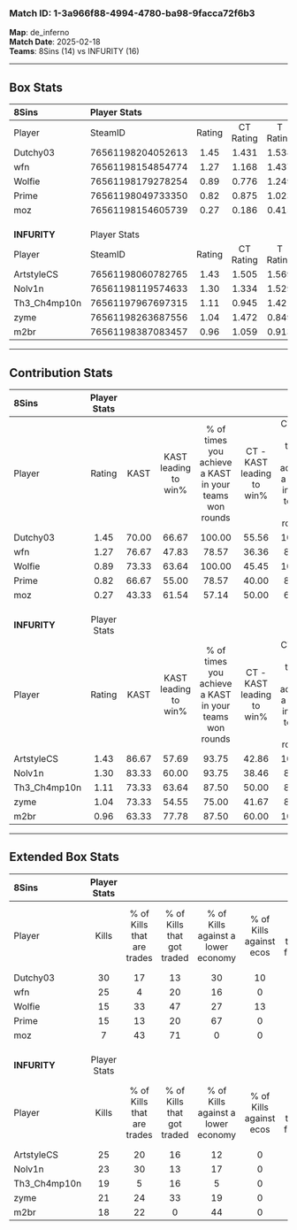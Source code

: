 ### Match ID: 1-3a966f88-4994-4780-ba98-9facca72f6b3  
**Map**: de_inferno  
**Match Date**: 2025-02-18  
**Teams**: 8Sins (14) vs INFURITY (16)  

---  

## Box Stats  

| **8Sins**    | Player Stats      |        |           |          |       |       |       |         |        |      |     |
| :- | :- | :-: | :-: | :-: | :-: | :-: | :-: | :-: | :-: | :-: | :-: |
| Player       | SteamID           | Rating | CT Rating | T Rating | KAST  |  ADR  | Kills | Assists | Deaths | K/D  | HS% |
| Dutchy03     | 76561198204052613 |  1.45  |   1.431   |  1.538   | 70.00 | 106.6 |  30   |    7    |   20   | 1.50 | 50  |
| wfn          | 76561198154854774 |  1.27  |   1.168   |  1.437   | 76.67 | 73.1  |  25   |    3    |   18   | 1.39 | 40  |
| Wolfie       | 76561198179278254 |  0.89  |   0.776   |  1.249   | 73.33 | 69.4  |  15   |   15    |   23   | 0.65 | 53  |
| Prime        | 76561198049733350 |  0.82  |   0.875   |  1.023   | 66.67 | 61.4  |  15   |    9    |   22   | 0.68 | 40  |
| moz          | 76561198154605739 |  0.27  |   0.186   |  0.415   | 43.33 | 40.4  |   7   |    3    |   25   | 0.28 | 71  |
|              |                   |        |           |          |       |       |       |         |        |      |     |
|              |                   |        |           |          |       |       |       |         |        |      |     |
|              |                   |        |           |          |       |       |       |         |        |      |     |
| **INFURITY** | Player Stats      |        |           |          |       |       |       |         |        |      |     |
| Player       | SteamID           | Rating | CT Rating | T Rating | KAST  |  ADR  | Kills | Assists | Deaths | K/D  | HS% |
| ArtstyleCS   | 76561198060782765 |  1.43  |   1.505   |  1.569   | 86.67 | 91.8  |  25   |    7    |   17   | 1.47 | 76  |
| Nolv1n       | 76561198119574633 |  1.30  |   1.334   |  1.529   | 83.33 | 82.7  |  23   |    7    |   18   | 1.28 | 13  |
| Th3_Ch4mp10n | 76561197967697315 |  1.11  |   0.945   |  1.421   | 73.33 | 79.6  |  19   |   10    |   18   | 1.06 | 47  |
| zyme         | 76561198263687556 |  1.04  |   1.472   |  0.849   | 73.33 | 70.7  |  21   |    5    |   23   | 0.91 | 71  |
| m2br         | 76561198387083457 |  0.96  |   1.059   |  0.913   | 63.33 | 68.7  |  18   |    4    |   18   | 1.00 | 44  |
---  

## Contribution Stats  

| **8Sins**    | Player Stats |       |                      |                                                        |                           |                                                             |                          |                                                            |
| :- | :-: | :-: | :-: | :-: | :-: | :-: | :-: | :-: |
| Player       |    Rating    | KAST  | KAST leading to win% | % of times you achieve a KAST in your teams won rounds | CT - KAST leading to win% | CT - % of times you achieve a KAST in your teams won rounds | T - KAST leading to win% | T - % of times you achieve a KAST in your teams won rounds |
| Dutchy03     |     1.45     | 70.00 |        66.67         |                         100.00                         |           55.56           |                           100.00                            |          75.00           |                           100.00                           |
| wfn          |     1.27     | 76.67 |        47.83         |                         78.57                          |           36.36           |                            80.00                            |          58.33           |                           77.78                            |
| Wolfie       |     0.89     | 73.33 |        63.64         |                         100.00                         |           45.45           |                           100.00                            |          81.82           |                           100.00                           |
| Prime        |     0.82     | 66.67 |        55.00         |                         78.57                          |           40.00           |                            80.00                            |          70.00           |                           77.78                            |
| moz          |     0.27     | 43.33 |        61.54         |                         57.14                          |           50.00           |                            60.00                            |          71.43           |                           55.56                            |
|              |              |       |                      |                                                        |                           |                                                             |                          |                                                            |
|              |              |       |                      |                                                        |                           |                                                             |                          |                                                            |
|              |              |       |                      |                                                        |                           |                                                             |                          |                                                            |
| **INFURITY** | Player Stats |       |                      |                                                        |                           |                                                             |                          |                                                            |
| Player       |    Rating    | KAST  | KAST leading to win% | % of times you achieve a KAST in your teams won rounds | CT - KAST leading to win% | CT - % of times you achieve a KAST in your teams won rounds | T - KAST leading to win% | T - % of times you achieve a KAST in your teams won rounds |
| ArtstyleCS   |     1.43     | 86.67 |        57.69         |                         93.75                          |           42.86           |                           100.00                            |          75.00           |                           90.00                            |
| Nolv1n       |     1.30     | 83.33 |        60.00         |                         93.75                          |           38.46           |                            83.33                            |          83.33           |                           100.00                           |
| Th3_Ch4mp10n |     1.11     | 73.33 |        63.64         |                         87.50                          |           50.00           |                            83.33                            |          75.00           |                           90.00                            |
| zyme         |     1.04     | 73.33 |        54.55         |                         75.00                          |           41.67           |                            83.33                            |          70.00           |                           70.00                            |
| m2br         |     0.96     | 63.33 |        77.78         |                         87.50                          |           60.00           |                           100.00                            |          100.00          |                           80.00                            |
---  

## Extended Box Stats  

| **8Sins**    | Player Stats |                            |                            |                                    |                         |                              |                                 |        |                             |                                     |                          |                               |                            |
| :- | :-: | :-: | :-: | :-: | :-: | :-: | :-: | :-: | :-: | :-: | :-: | :-: | :-: |
| Player       |    Kills     | % of Kills that are trades | % of Kills that got traded | % of Kills against a lower economy | % of Kills against ecos | % of Kills that are flawless | % of Kills that are close duels | Deaths | % of Deaths that get traded | % of Deaths against a lower economy | % of Deaths against ecos | % of Deaths that are flawless | % of Deaths that are close |
| Dutchy03     |      30      |             17             |             13             |                 30                 |           10            |              67              |                0                |   20   |             15              |                 10                  |            0             |              70               |             5              |
| wfn          |      25      |             4              |             20             |                 16                 |            0            |              68              |               16                |   18   |             17              |                 17                  |            0             |              106              |             0              |
| Wolfie       |      15      |             33             |             47             |                 27                 |           13            |              67              |                7                |   23   |             13              |                  9                  |            0             |              52               |             17             |
| Prime        |      15      |             13             |             20             |                 67                 |            0            |              67              |               13                |   22   |             32              |                  5                  |            0             |              64               |             9              |
| moz          |      7       |             43             |             71             |                 0                  |            0            |              71              |                0                |   25   |              4              |                 16                  |            0             |              60               |             4              |
|              |              |                            |                            |                                    |                         |                              |                                 |        |                             |                                     |                          |                               |                            |
|              |              |                            |                            |                                    |                         |                              |                                 |        |                             |                                     |                          |                               |                            |
|              |              |                            |                            |                                    |                         |                              |                                 |        |                             |                                     |                          |                               |                            |
| **INFURITY** | Player Stats |                            |                            |                                    |                         |                              |                                 |        |                             |                                     |                          |                               |                            |
| Player       |    Kills     | % of Kills that are trades | % of Kills that got traded | % of Kills against a lower economy | % of Kills against ecos | % of Kills that are flawless | % of Kills that are close duels | Deaths | % of Deaths that get traded | % of Deaths against a lower economy | % of Deaths against ecos | % of Deaths that are flawless | % of Deaths that are close |
| ArtstyleCS   |      25      |             20             |             16             |                 12                 |            0            |              68              |                4                |   17   |             35              |                 24                  |            0             |              82               |             0              |
| Nolv1n       |      23      |             30             |             13             |                 17                 |            0            |             104              |                4                |   18   |             22              |                 22                  |            0             |              72               |             6              |
| Th3_Ch4mp10n |      19      |             5              |             16             |                 5                  |            0            |              58              |               11                |   18   |             22              |                 22                  |            0             |              39               |             17             |
| zyme         |      21      |             24             |             33             |                 19                 |            0            |              57              |               10                |   23   |             30              |                 17                  |            0             |              65               |             0              |
| m2br         |      18      |             22             |             0              |                 44                 |            0            |              50              |                6                |   18   |             17              |                 17                  |            0             |              78               |             11             |
